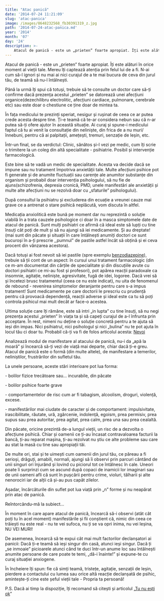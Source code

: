 ```yaml
---
title: "Atac panică"
date: '2014-07-24 11:21:09'
slug: 'atac-panica'
image: /images/8648232568_fb30391319_z.jpg
path: '2014-07-24-atac-panica.md'
year: '2014'
month: '07'
day: '24'
description: >-
    Atacul de panică - este un „prieten” foarte apropiat. Îți este alături în orice moment al vieții tale. Mereu îți captează atenția prin felul lui de a fi. N-ai cum să-l ignori și nu mai ai nici curajul
---
```

<div class="kg-card-markdown"><p>Atacul de panică - este un „prieten” foarte apropiat. Îți este alături în orice moment al vieții tale. Mereu îți captează atenția prin felul lui de a fi. N-ai cum să-l ignori și nu mai ai nici curajul de a te mai bucura de ceva din jurul tău, de teamă să nu-l întâlnești.</p>
<p>Până la urmă îți spui că totuși, trebuie să te consulte  un doctor care să-ți confirme dacă prezența acestui „prieten” se datorează unei afecțiuni organice(dezechilibru electrolitic, afecțiuni cardiace, pulmonare, cerebrale etc) sau este doar o chestiune ce ține doar de mintea ta.</p>
<p>În fața medicului te prezinți speriat, nesigur și rușinat de ceea ce ar putea crede  acesta despre tine. Ți-e teamă că te-ar considera nebun sau că n-ar putea să-ți ofere ajutor în această situație. Ai curaj și spune-i medicului faptul că tu ai venit la consultație din neliniște, din frica de a nu muri/înnebuni, pentru că ai palpitații, amețești, tremuri, senzație de leșin, etc.</p>
<p>Într-un final, se da verdictul: Clinic, sănătos și-l vezi pe medic, cum îți scrie o trimitere la un coleg din altă specialitate - psihiatrie. Posibil și intervenție farmacologică.</p>
<p>Este bine să te vadă un medic de specialitate. Acesta va decide dacă se impune sau nu tratament împotriva anxietății tale. Multe afecțiuni psihice pot fi generate și de anumite fluctuații sau carențe ale anumitor substanțe din organism și probabil doar intervenția psihologului, să nu fie de ajuns(schizofrenia, depresia cronică, PMD, unele manifestări ale anxietății și multe alte afecțiuni nu se rezolvă doar cu „sfaturile” psihologului).</p>
<p>După consultul la psihiatru și excluderea din ecuație a vreunei cauze mai grave ce a antrenat o stare psihică neplăcută, vom discuta în altfel.</p>
<p>Medicația anxiolitică este bună pe moment dar nu reprezintă o soluție viabilă în a trata cauzele psihologice ci doar în a masca simptomele date de atacul de panică. Sunt mulți psihiatri ce afirmă că ideal este să lupți cu tine însuți cât poți de mult și să nu ajungi să iei medicamente. Și au dreptate! (mai sunt din păcate și situații în care întâlnești anumiți doctori ce sunt bucuroși în a-ți prescrie ,,pumnul"  de pastile astfel încât să obțină și ei ceva procent din vânzarea acestora).</p>
<p>Dacă totuși ai fost nevoit să iei pastile (spre exemplu <a href="http://www.sfatulmedicului.ro/Substante-cu-actiune-deprimanta-centrala/benzodiazepine_4333" target="_blank">benzodiazepine</a>), trebuie să ții cont de un aspect: în cursul unui tratament farmacologic (din ce m-am documentat din cărțile de specialitate și din discuțiile avute cu doctori psihiatri ce mi-au fost și profesori), pot apărea reacții paradoxale ca insomnie, agitație, neliniște, agresivitate, fugă de idei, logoree. Dacă vrei să și încetezi brusc tratamentul (ceea ce nu este indicat), nu uita de fenomenul de rebound - revenirea simptomelor deranjante pentru care s-a impus tratament! Sunt medicamente pe care doctorii le prescriu cu prudență pentru că provoacă dependență, reacții adverse și ideal este ca tu să poți controla psihicul mai mult decât ar face-o acestea.</p>
<p>Ultima soluție care îți rămâne, este să intri „in lupta” cu tine însuți, să nu negi prezența acestui „prieten” în viața ta și să capeți curajul de a-l înfrunta prin acceptare. În rest, nimeni nu deține o soluție concretă pentru a te ajuta să ieși din impas. Nici psihiatrul, nici psihologul și nici „bulina” nu te pot ajuta în locul tău ci doar tu. Probabil că-ți va fi de folos articolul acesta: <a href="http://soulmatters.ro/2014/07/soularticole-ro/nevoi-emotionale/" target="_blank">Nevoi</a></p>
<p>Analizează modul de manifestare al atacului de panică, nu-i da „apă la moară” și  încearcă să-ți vezi de viață mai departe, chiar dacă ți-e greu. Atacul de panică este o formă (din multe altele), de manifestare a temerilor, neliniștilor, frustrărilor din sufletul tău.</p>
<p>La unele persoane, aceste stări interioare pot lua forma: </p>
<p>- bolilor fizice trecătoare sau... incurabile, din păcate</p>
<p>- bolilor psihice foarte grave</p>
<p>- comportamentelor de risc cum ar fi tabagism, alcoolism, droguri, violență, excese.</p>
<p>- manifestărilor mai ciudate de caracter și de comportament: impulsivitate, irascibilitate, răutate, ură,  zgârcenie, indolență, egoism, prea permisiv, prea supus sau prea autoritar, prea agitat, prea calm, prea una sau prea cealaltă.</p>
<p>Din păcate, oricine prezintă de-a lungul vieții, un risc de a dezvolta o afecțiune psihică. Chiar și oamenii ce ți-au încasat contravaloarea facturii la bancă, ți-au reparat mașina, ți-au rezolvat nu știu ce alte probleme sau care au stat la masă cu tine sau apropiații tăi.</p>
<p>De multe ori, stai și te uimești cum oamenii din jurul tău, ce păreau a fi serioși, drăguți, amabili, normali, ajungi să îi observi prin parcuri cântând de unii singuri ori înjurând și lovind cu piciorul tot ce întâlnesc în cale. Uneori poate îi surprinzi cum se ascund după copaci de inamicii lor imaginari sau de unii oameni afli că sunt în pușcării pentru crime, violuri, tâlharii și alte nenorociri iar de alții că și-au pus capăt zilelor.</p>
<p>Așadar, încărcăturile din suflet pot lua viață prin „n” forme și nu neapărat prin atac de panică.</p>
<p>Reîntorcându-mă la subiect...</p>
<p>În moment în care apare atacul de panică, încearcă să-i observi (atât cât poți tu în acel moment) manifestările și fii conștient că, nimic din ceea ce trăiești nu este real - nu te vei sufoca, nu ți se va opri inima, nu vei leșina, NU VEI MURI!</p>
<p>De asemenea, încearcă să te expui cât mai mult factorilor declanșatori ai panicii: Dacă ți-e teamă să ieși singur din casă, atunci ieși singur. Dacă ți „se inmoaie” picioarele atunci când te duci într-un anume loc sau întâlnești anumite persoane de care poate te temi, „dă-i înainte!” și expune-te cu curaj situației anxiogene.</p>
<p>În încheiere îți spun: fie că simți teamă, tristețe, agitație, senzații de leșin, pierdere a contactului cu lumea sau orice altă reacție declanșată de psihic, amintește-ți cine este șeful vieții tale - Propria ta persoană!</p>
<p>P.S. Dacă ai timp la dispoziție, îți recomand să citești și articolul „<a href="http://soulmatters.ro/2014/07/soularticole-ro/tu-nu-esti-ok/" target="_blank">Tu nu ești ok</a>”</p>
</div>
    